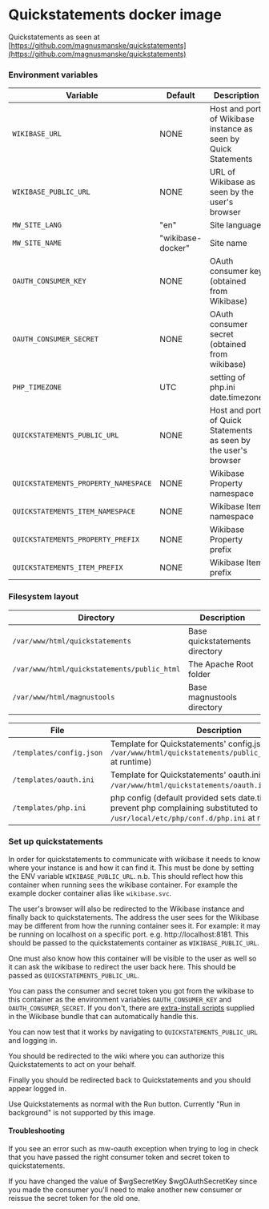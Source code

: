 # Quickstatements docker image

Quickstatements as seen at [https://github.com/magnusmanske/quickstatements](https://github.com/magnusmanske/quickstatements)

### Environment variables

Variable                             | Default                  | Description
-------------------------------------|--------------------------|------------
`WIKIBASE_URL`                       | NONE                     | Host and port of Wikibase instance as seen by Quick Statements
`WIKIBASE_PUBLIC_URL`                | NONE                     | URL of Wikibase as seen by the user's browser
`MW_SITE_LANG`                       | "en"                     | Site language
`MW_SITE_NAME`                       | "wikibase-docker"        | Site name
`OAUTH_CONSUMER_KEY`                 | NONE                     | OAuth consumer key (obtained from Wikibase)
`OAUTH_CONSUMER_SECRET`              | NONE                     | OAuth consumer secret (obtained from wikibase)
`PHP_TIMEZONE`                       | UTC                      | setting of php.ini date.timezone
`QUICKSTATEMENTS_PUBLIC_URL`         | NONE                     | Host and port of Quick Statements as seen by the user's browser
`QUICKSTATEMENTS_PROPERTY_NAMESPACE` | NONE                     | Wikibase Property namespace
`QUICKSTATEMENTS_ITEM_NAMESPACE`     | NONE                     | Wikibase Item namespace
`QUICKSTATEMENTS_PROPERTY_PREFIX`    | NONE                     | Wikibase Property prefix
`QUICKSTATEMENTS_ITEM_PREFIX`        | NONE                     | Wikibase Item prefix

### Filesystem layout

Directory                                   | Description                                                                   
--------------------------------------------|-------------------------------------------------------------------------------
`/var/www/html/quickstatements`             | Base quickstatements directory                                                
`/var/www/html/quickstatements/public_html` | The Apache Root folder                                                        
`/var/www/html/magnustools`                 | Base magnustools directory                                                    

File                      | Description                                                                                                                              
------------------------- | ------------------------------------------------------------------------------                                                           
`/templates/config.json`  | Template for Quickstatements' config.json (substituted to `/var/www/html/quickstatements/public_html/config.json` at runtime)            
`/templates/oauth.ini`    | Template for Quickstatements' oauth.ini (substituted to `/var/www/html/quickstatements/oauth.ini` at runtime)                            
`/templates/php.ini`      | php config (default provided sets date.timezone to prevent php complaining substituted to `/usr/local/etc/php/conf.d/php.ini` at runtime)


### Set up quickstatements
In order for quickstatements to communicate with wikibase it needs to know where your instance is and how it can find it.
This must be done by setting the ENV variable `WIKIBASE_PUBLIC_URL`. n.b. This should reflect how this container when running
sees the wikibase container. For example the example docker container alias like `wikibase.svc`.

The user's browser will also be redirected to the Wikibase instance and finally back to quickstatements. The address
the user sees for the Wikibase may be different from how the running container sees it. For example: it may be running
on localhost on a specific port. e.g. http://localhost:8181. This should be passed to the quickstatements container as
`WIKIBASE_PUBLIC_URL`.

One must also know how this container will be visible to the user as well so it can ask the wikibase to redirect the
user back here. This should be passed as `QUICKSTATEMENTS_PUBLIC_URL`.

You can pass the consumer and secret token you got from the wikibase to this container as the environment variables
 `OAUTH_CONSUMER_KEY` and `OAUTH_CONSUMER_SECRET`. If you don't, there are [extra-install scripts](../WikibaseBundle/extra-install/QuickStatements.sh) supplied in the Wikibase bundle that can automatically handle this.

You can now test that it works by navigating to `QUICKSTATEMENTS_PUBLIC_URL` and logging in.

You should be redirected to the wiki where you can authorize this Quickstatements to act on your behalf.

Finally you should be redirected back to Quickstatements and you should appear logged in.

Use Quickstatements as normal with the Run button. Currently "Run in background" is not supported by this image.

#### Troubleshooting
If you see an error such as mw-oauth exception when trying to log in check that you have passed the right consumer token
and secret token to quickstatements.

If you have changed the value of $wgSecretKey $wgOAuthSecretKey since you made the consumer you'll need to make another new consumer or
reissue the secret token for the old one.
